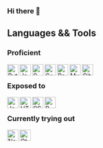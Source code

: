 ### Hi there 👋

<h2> Languages && Tools </h2>
<h3> Proficient </h3>
<img align="left" width="26px" title="Python" src="https://cdn.jsdelivr.net/gh/devicons/devicon/icons/python/python-original.svg" />
<img align="left" width="26px" title="Java" src="https://cdn.jsdelivr.net/gh/devicons/devicon/icons/java/java-plain.svg" />
<img align="left" width="26px" title="C" src="https://cdn.jsdelivr.net/gh/devicons/devicon/icons/c/c-plain.svg" />
<img align="left" width="26px" title="C++" src="https://cdn.jsdelivr.net/gh/devicons/devicon/icons/cplusplus/cplusplus-plain.svg" />
<img align="left" width="26px" title="Postgresql" src="https://cdn.jsdelivr.net/gh/devicons/devicon/icons/postgresql/postgresql-plain.svg" />
<img align="left" width="26px" title="MySQL" src="https://cdn.jsdelivr.net/gh/devicons/devicon/icons/mysql/mysql-plain.svg" />
<img align="left" width="26px" title="Git" src="https://cdn.jsdelivr.net/gh/devicons/devicon/icons/git/git-original.svg" />

</br>

<h3> Exposed to </h3>
<img align="left" width="26px" title="Javascript" src="https://cdn.jsdelivr.net/gh/devicons/devicon/icons/javascript/javascript-plain.svg" />
<img align="left" width="26px" title="HTML" src="https://cdn.jsdelivr.net/gh/devicons/devicon/icons/html5/html5-plain.svg" />
<img align="left" width="26px" title="CSS" src="https://cdn.jsdelivr.net/gh/devicons/devicon/icons/css3/css3-plain.svg" />
<img align="left" width="26px" title="R" src="https://cdn.jsdelivr.net/gh/devicons/devicon/icons/r/r-plain.svg" />

</br>
<!--
<h3> Others </h3>
<img align="left" width="26px" title="Figma" src="https://cdn.jsdelivr.net/gh/devicons/devicon/icons/figma/figma-plain.svg" />
<img align="left" width="26px" title="SWI-Prolog" src="https://starbeamrainbowlabs.com/images/logos/swi-prolog.svg" />
<img align="left" width="26px" title="Groovy" src="https://cdn.jsdelivr.net/gh/devicons/devicon/icons/groovy/groovy-plain.svg" />
<img align="left" width="26px" title="Numpy" src="https://cdn.jsdelivr.net/gh/devicons/devicon/icons/numpy/numpy-original.svg" />
<img align="left" width="26px" title="Flask" src="https://cdn.jsdelivr.net/gh/devicons/devicon/icons/flask/flask-original.svg" />
<img align="left" width="26px" title="Spring Boot" src="https://cdn.jsdelivr.net/gh/devicons/devicon/icons/spring/spring-original.svg" />
<img align="left" width="26px" title="TypeScript" src="https://cdn.jsdelivr.net/gh/devicons/devicon/icons/typescript/typescript-plain.svg" />
<img align="left" width="26px" title="THREEjs" src="https://cdn.jsdelivr.net/gh/devicons/devicon/icons/threejs/threejs-original.svg" />
<img align="left" width="26px" title="Scikit Learn" src="https://upload.wikimedia.org/wikipedia/commons/0/05/Scikit_learn_logo_small.svg" />
<img align="left" width="26px" title="gRPC" src="https://www.vectorlogo.zone/logos/grpcio/grpcio-icon.svg" />
img align="left" width="26px" title="Azure" src="https://cdn.jsdelivr.net/gh/devicons/devicon/icons/azure/azure-original.svg" />
<img align="left" width="26px" title="C#" src="https://cdn.jsdelivr.net/gh/devicons/devicon/icons/csharp/csharp-plain.svg" />
<img align="left" width="26px" title=".NET" src="https://cdn.jsdelivr.net/gh/devicons/devicon/icons/dotnetcore/dotnetcore-original.svg" />
<img align="left" width="26px" title="Tensorflow" src="https://cdn.jsdelivr.net/gh/devicons/devicon/icons/tensorflow/tensorflow-original.svg" />
-->

<h3> Currently trying out </h3>
<img align="left" width="26px" title="Neovim" src="https://upload.wikimedia.org/wikipedia/commons/3/3a/Neovim-mark.svg" />
<img align="left" width="26px" title="Qt" src="https://cdn.jsdelivr.net/gh/devicons/devicon/icons/qt/qt-original.svg" />


